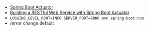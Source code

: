 * [Spring Boot Actuator](https://docs.spring.io/spring-boot/docs/current-SNAPSHOT/reference/html/actuator.html#actuator)
* [Building a RESTful Web Service with Spring Boot Actuator](https://spring.io/guides/gs/actuator-service/)
* `LOGGING_LEVEL_ROOT=INFO SERVER_PORT=8000 mvn spring-boot:run`
* /error change default
